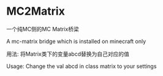 # MC2Matrix

一个纯MC侧的MC Matrix桥梁

A mc-matrix bridge which is installed on minecraft only

用法: 将Matrix类下的变量abcd替换为自己对应的值

Usage: Change the val abcd in class matrix to your settings
